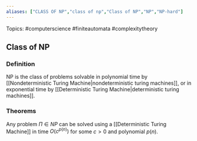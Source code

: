 ```yaml
---
aliases: ["CLASS OF NP","class of np","Class of NP","NP","NP-hard"] 
---
```

Topics: #computerscience #finiteautomata #complexitytheory 

## Class of NP

### Definition
NP is the class of problems solvable in polynomial time by [[Nondeterministic Turing Machine|nondeterministic turing machines]], or in exponential time by [[Deterministic Turing Machine|deterministic turing machines]].

### Theorems
Any problem $\Pi \in NP$ can be solved using a [[Deterministic Turing Machine]] in time $O(c^{p(n)})$ for some $c > 0$ and polynomial $p(n)$.
